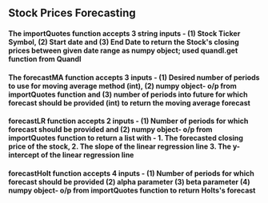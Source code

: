 ## Stock Prices Forecasting

#### The importQuotes function accepts 3 string inputs - (1) Stock Ticker Symbol, (2) Start date and (3) End Date to return the Stock's closing prices between given date range as numpy object; used quandl.get function from Quandl

#### The forecastMA function accepts 3 inputs - (1) Desired number of periods to use for moving average method (int), (2) numpy object- o/p from importQuotes function and (3) number of periods into future for which forecast should be provided (int) to return the moving average forecast

#### forecastLR function accepts 2 inputs - (1) Number of periods for which forecast should be provided and (2) numpy object- o/p from importQuotes function to return a list with - 1. The forecasted closing price of the stock, 2. The slope of the linear regression line 3. The y-intercept of the linear regression line

#### forecastHolt function accepts 4 inputs - (1) Number of periods for which forecast should be provided (2) alpha parameter (3) beta parameter (4) numpy object- o/p from importQuotes function to return Holts's forecast 
